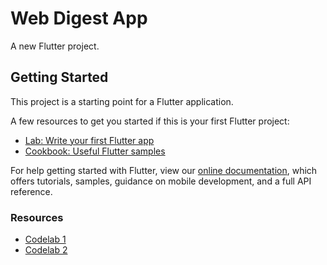 # Web Digest App

A new Flutter project.

## Getting Started

This project is a starting point for a Flutter application.

A few resources to get you started if this is your first Flutter project:

- [Lab: Write your first Flutter app](https://flutter.dev/docs/get-started/codelab)
- [Cookbook: Useful Flutter samples](https://flutter.dev/docs/cookbook)

For help getting started with Flutter, view our
[online documentation](https://flutter.dev/docs), which offers tutorials,
samples, guidance on mobile development, and a full API reference.

### Resources
- [Codelab 1](https://flutter.dev/docs/get-started/codelab)
- [Codelab 2](https://codelabs.developers.google.com/codelabs/first-flutter-app-pt2/#0)
